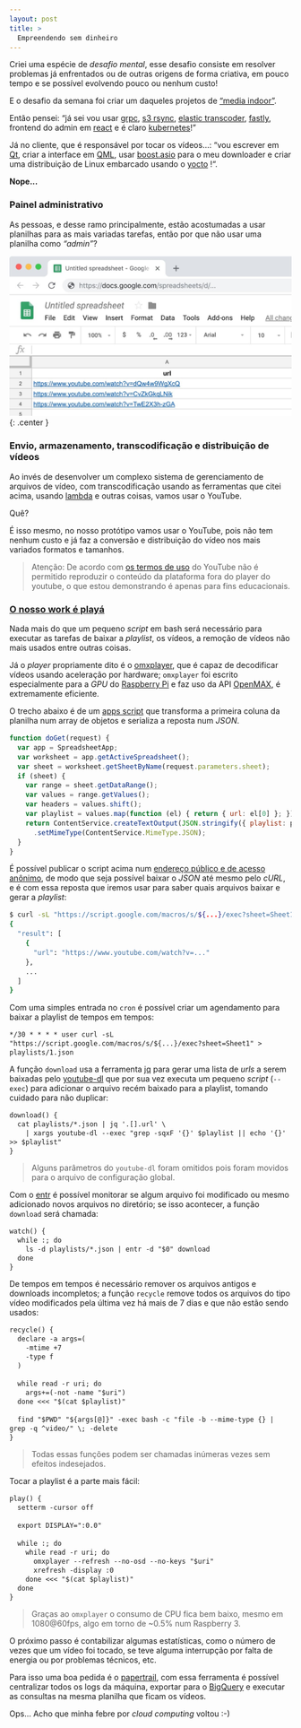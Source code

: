 ```yaml
---
layout: post
title: >
  Empreendendo sem dinheiro
---
```


Criei uma espécie de _desafio mental_, esse desafio consiste em resolver problemas já enfrentados ou de outras origens de forma criativa, em pouco tempo e se possível evolvendo pouco ou nenhum custo!

E o desafio da semana foi criar um daqueles projetos de [“media indoor”](https://www.google.com/search?q=mídia+indoor&tbm=isch).

Então pensei: “já sei vou usar [grpc](https://grpc.io/), [s3 rsync](https://rclone.org/), [elastic transcoder](https://aws.amazon.com/elastictranscoder/), [fastly](https://www.fastly.com/), frontend do admin em [react](https://reactjs.org) e é claro [kubernetes](https://kubernetes.io/)!”

Já no cliente, que é responsável por tocar os vídeos...: “vou escrever em [Qt](https://www.qt.io), criar a interface em [QML](https://en.wikipedia.org/wiki/QML), usar [boost.asio](https://www.boost.org/doc/libs/1_69_0/doc/html/boost_asio.html) para o meu downloader e criar uma distribuição de Linux embarcado usando o [yocto](https://www.yoctoproject.org) !“.

**Nope...**

### Painel administrativo

As pessoas,  e desse ramo principalmente, estão acostumadas a usar planilhas para as mais variadas tarefas, então por que não usar uma planilha como _“admin”_?

![Google Sheets](/public/2019-01-10-empreendendo-sem-dinheiro/gsheets.jpg){: .center }

### Envio, armazenamento, transcodificação e distribuição de vídeos

Ao invés de desenvolver um complexo sistema de gerenciamento de arquivos de vídeo, com transcodificação usando as ferramentas que citei acima, usando [lambda](https://aws.amazon.com/lambda/) e outras coisas, vamos usar o YouTube.

Quê?

É isso mesmo, no nosso protótipo vamos usar o YouTube, pois não tem nenhum custo e já faz a conversão e distribuição do vídeo nos mais variados formatos e tamanhos.

> Atenção: De acordo com [os termos de uso](https://www.youtube.com/static?template=terms) do YouTube não é permitido reproduzir o conteúdo da plataforma fora do player do youtube, o que estou demonstrando é apenas para fins educacionais.  

### [O nosso work é playá](https://www.youtube.com/watch?v=EJruqzsvza4)

Nada mais do que um pequeno _script_ em bash será necessário para executar as tarefas de baixar a _playlist_, os vídeos, a remoção de vídeos não mais usados entre outras coisas.

Já o _player_ propriamente dito é o [omxplayer](https://elinux.org/Omxplayer), que é capaz de decodificar vídeos usando aceleração por hardware; `omxplayer` foi escrito especialmente para a _GPU_ do [Raspberry Pi](https://www.raspberrypi.org/) e faz uso da API [OpenMAX](https://www.khronos.org/openmax/), é extremamente eficiente.

O trecho abaixo é de um [apps script](https://developers.google.com/apps-script/) que transforma a primeira coluna da planilha num array de objetos e serializa a reposta num _JSON_.

```js
function doGet(request) {
  var app = SpreadsheetApp;
  var worksheet = app.getActiveSpreadsheet();
  var sheet = worksheet.getSheetByName(request.parameters.sheet);
  if (sheet) {
    var range = sheet.getDataRange();
    var values = range.getValues();
    var headers = values.shift();
    var playlist = values.map(function (el) { return { url: el[0] }; });
    return ContentService.createTextOutput(JSON.stringify({ playlist: playlist }))
      .setMimeType(ContentService.MimeType.JSON);
  }
}
```

É possível publicar o script acima num [endereço público e de acesso anônimo](https://developers.google.com/apps-script/guides/web#deploying_a_script_as_a_web_app), de modo que seja possível baixar o _JSON_ até mesmo pelo _cURL_, e é com essa reposta que iremos usar para saber quais arquivos baixar e gerar a _playlist_:

```bash
$ curl -sL "https://script.google.com/macros/s/${...}/exec?sheet=Sheet1" | jq
{
  "result": [
    {
      "url": "https://www.youtube.com/watch?v=..."
    },
    ...
  ]
}
```

Com uma simples entrada no `cron`  é possível criar um agendamento para baixar a playlist de tempos em tempos:

```shell
*/30 * * * * user curl -sL "https://script.google.com/macros/s/${...}/exec?sheet=Sheet1" > playlists/1.json
```

A função `download` usa a ferramenta [jq](https://stedolan.github.io/jq/) para gerar uma lista de _urls_ a serem baixadas pelo [youtube-dl](https://rg3.github.io/youtube-dl/) que por sua vez executa um pequeno _script_ (`--exec`) para adicionar o arquivo recém baixado para a playlist, tomando cuidado para não duplicar:

```shell
download() {
  cat playlists/*.json | jq '.[].url' \
    | xargs youtube-dl --exec "grep -sqxF '{}' $playlist || echo '{}' >> $playlist"
}
```

> Alguns parâmetros do `youtube-dl` foram omitidos pois foram movidos para o arquivo de configuração global.  

Com o [entr](http://entrproject.org/) é possível monitorar se algum arquivo foi modificado ou mesmo adicionado novos arquivos no diretório; se isso acontecer, a função `download` será chamada:

```shell
watch() {
  while :; do
    ls -d playlists/*.json | entr -d "$0" download
  done
}
```

De tempos em tempos é necessário remover os arquivos antigos e downloads incompletos; a função `recycle` remove todos os arquivos do tipo vídeo modificados pela última vez há mais de 7 dias e que não estão sendo usados:

```shell
recycle() {
  declare -a args=(
    -mtime +7
    -type f
  )

  while read -r uri; do
    args+=(-not -name "$uri")
  done <<< "$(cat $playlist)"

  find "$PWD" "${args[@]}" -exec bash -c "file -b --mime-type {} | grep -q ^video/" \; -delete
}
```

> Todas essas funções podem ser chamadas inúmeras vezes sem efeitos indesejados.

Tocar a playlist é a parte mais fácil:

```shell
play() {
  setterm -cursor off

  export DISPLAY=":0.0"

  while :; do
    while read -r uri; do
      omxplayer --refresh --no-osd --no-keys "$uri"
      xrefresh -display :0
    done <<< "$(cat $playlist)"
  done
}
```

> Graças ao `omxplayer` o consumo de CPU fica bem baixo, mesmo em 1080@60fps, algo em torno de ~0.5% num Raspberry 3.

O próximo passo é contabilizar algumas estatísticas, como o número de vezes que um vídeo foi tocado, se teve alguma interrupção por falta de energia ou por problemas técnicos, etc.

Para isso uma boa pedida é o [papertrail](https://papertrailapp.com/), com essa ferramenta é possível centralizar todos os logs da máquina, exportar para o [BigQuery](https://cloud.google.com/bigquery) e executar as consultas na mesma planilha que ficam os vídeos.

Ops… Acho que minha febre por _cloud computing_ voltou :-)
